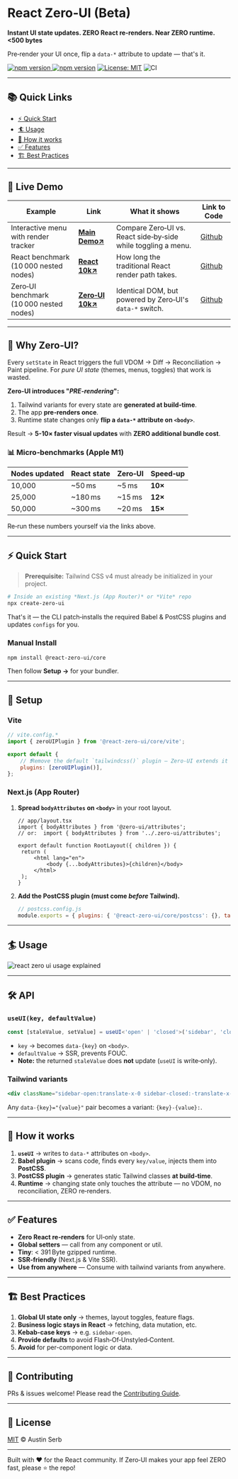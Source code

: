 # React Zero‑UI (Beta)

**Instant UI state updates. ZERO React re‑renders. Near ZERO runtime. <500 bytes**

Pre‑render your UI once, flip a `data-*` attribute to update — that's it.

<a href="https://bundlephobia.com/package/@react-zero-ui/core@0.2.6" target="_blank" rel="noopener noreferrer"><img src="https://badgen.net/bundlephobia/minzip/@react-zero-ui/core@0.2.6" alt="npm version" /> </a><a href="https://www.npmjs.com/package/@austinserb/react-zero-ui" target="_blank" rel="noopener noreferrer"><img src="https://img.shields.io/npm/v/@react-zero-ui/core" alt="npm version" /></a> <a href="https://opensource.org/licenses/MIT" target="_blank" rel="noopener noreferrer"><img src="https://img.shields.io/badge/License-MIT-yellow.svg" alt="License: MIT" /></a> ![CI](https://github.com/react-zero-ui/core/actions/workflows/ci.yml/badge.svg?branch=main)

---

## 📚 Quick Links

- [⚡️ Quick Start](#️-quick-start)
- [🏄 Usage](#-usage)
- [🧬 How it works](#-how-it-works)
- [✅ Features](#-features)
- [🏗 Best Practices](#-best-practices)

---

## 🚀 Live Demo

| Example                                 | Link                                                                                                                                           | What it shows                                                 | Link to Code                                                                                                                                 |
| --------------------------------------- | ---------------------------------------------------------------------------------------------------------------------------------------------- | ------------------------------------------------------------- | -------------------------------------------------------------------------------------------------------------------------------------------- |
| Interactive menu with render tracker    | <a href="https://zero-ui.dev/" target="_blank" rel="noopener noreferrer"><strong>Main Demo↗</strong></a>                                      | Compare Zero‑UI vs. React side‑by‑side while toggling a menu. | <a href="https://github.com/react-zero-ui/core/tree/main/examples/demo" target="_blank" rel="noopener noreferrer">Github</a>                 |
| React benchmark (10 000 nested nodes)   | <a href="https://zero-ui.dev/react" target="_blank" rel="noopener noreferrer"><strong>React 10k↗</strong></a>                                 | How long the traditional React render path takes.             | <a href="https://github.com/react-zero-ui/core/tree/main/examples/demo/src/app/react" target="_blank" rel="noopener noreferrer">Github</a>   |
| Zero‑UI benchmark (10 000 nested nodes) | <a href="https://zero-ui.dev/zero-ui" target="_blank" rel="noopener noreferrer"><strong style="text-align: nowrap;">Zero‑UI 10k↗</strong></a> | Identical DOM, but powered by Zero‑UI's `data-*` switch.      | <a href="https://github.com/react-zero-ui/core/tree/main/examples/demo/src/app/zero-ui" target="_blank" rel="noopener noreferrer">Github</a> |

---

## 🧐 Why Zero‑UI?

Every `setState` in React triggers the full VDOM → Diff → Reconciliation → Paint pipeline. For _pure UI state_ (themes, menus, toggles) that work is wasted.

**Zero‑UI introduces "_PRE‑rendering_":**

1. Tailwind variants for every state are **generated at build‑time**.
2. The app **pre‑renders once**.
3. Runtime state changes only **flip a `data-*` attribute on `<body>`**.

Result → **5-10× faster visual updates** with **ZERO additional bundle cost**.

### 📊 Micro‑benchmarks (Apple M1)

| Nodes updated | React state | Zero‑UI | Speed‑up |
| ------------- | ----------- | ------- | -------- |
| 10,000        | \~50 ms     | \~5 ms  | **10×**  |
| 25,000        | \~180 ms    | \~15 ms | **12×**  |
| 50,000        | \~300 ms    | \~20 ms | **15×**  |

Re‑run these numbers yourself via the links above.

---

## ⚡️ Quick Start

> **Prerequisite:** Tailwind CSS v4 must already be initialized in your project.

```bash
# Inside an existing *Next.js (App Router)* or *Vite* repo
npx create-zero-ui
```

That's it — the CLI patch‑installs the required Babel & PostCSS plugins and updates `configs` for you.

### Manual Install

```bash
npm install @react-zero-ui/core
```

Then follow **Setup →** for your bundler.

---

## 🔧 Setup

### Vite

```js
// vite.config.*
import { zeroUIPlugin } from '@react-zero-ui/core/vite';

export default {
	// ❗️Remove the default `tailwindcss()` plugin — Zero‑UI extends it internally
	plugins: [zeroUIPlugin()],
};
```

### Next.js (App Router)

1. **Spread `bodyAttributes` on `<body>`** in your root layout.

   ```tsx
   // app/layout.tsx
   import { bodyAttributes } from '@zero-ui/attributes';
   // or:  import { bodyAttributes } from '../.zero-ui/attributes';

   export default function RootLayout({ children }) {
   	return (
   		<html lang="en">
   			<body {...bodyAttributes}>{children}</body>
   		</html>
   	);
   }
   ```

2. **Add the PostCSS plugin (must come _before_ Tailwind).**

   ```js
   // postcss.config.js
   module.exports = { plugins: { '@react-zero-ui/core/postcss': {}, tailwindcss: {} } };
   ```

---

## 🏄 Usage

![react zero ui usage explained](docs/assets/useui-explained.webp)

---

## 🛠 API

### `useUI(key, defaultValue)`

```ts
const [staleValue, setValue] = useUI<'open' | 'closed'>('sidebar', 'closed');
```

- `key` → becomes `data-{key}` on `<body>`.
- `defaultValue` → SSR, prevents FOUC.
- **Note:** the returned `staleValue` does **not** update (`useUI` is write‑only).

### Tailwind variants

```jsx
<div className="sidebar-open:translate-x-0 sidebar-closed:-translate-x-full" />
```

Any `data-{key}="{value}"` pair becomes a variant: `{key}-{value}:`.

---

## 🧬 How it works

1. **`useUI`** → writes to `data-*` attributes on `<body>`.
2. **Babel plugin** → scans code, finds every `key/value`, injects them into **PostCSS**.
3. **PostCSS plugin** → generates static Tailwind classes **at build‑time**.
4. **Runtime** → changing state only touches the attribute — no VDOM, no reconciliation, ZERO re‑renders.

---

## ✅ Features

- **Zero React re‑renders** for UI‑only state.
- **Global setters** — call from any component or util.
- **Tiny**: < 391 Byte gzipped runtime.
- **SSR‑friendly** (Next.js & Vite SSR).
- **Use from anywhere** — Consume with tailwind variants from anywhere.

---

## 🏗 Best Practices

1. **Global UI state only** → themes, layout toggles, feature flags.
2. **Business logic stays in React** → fetching, data mutation, etc.
3. **Kebab‑case keys** → e.g. `sidebar-open`.
4. **Provide defaults** to avoid Flash‑Of‑Unstyled‑Content.
5. **Avoid** for per-component logic or data.

---

## 🤝 Contributing

PRs & issues welcome! Please read the [Contributing Guide](CONTRIBUTING.md).

---

## 📜 License

[MIT](LICENSE) © Austin Serb

---

Built with ❤️ for the React community. If Zero‑UI makes your app feel ZERO fast, please ⭐️ the repo!
